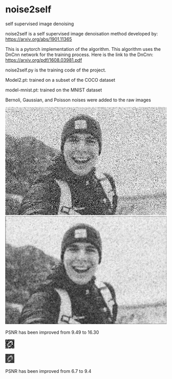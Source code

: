 # noise2self
self supervised image denoising

noise2self is a self supervised image denoisation method developed by:
https://arxiv.org/abs/1901.11365

This is a pytorch implementation of the algorithm. This algorithm uses the DnCnn network for the training process. Here is the link to the DnCnn:
https://arxiv.org/pdf/1608.03981.pdf

noise2self.py is the training code of the project.  

Model2.pt: trained on a subset of the COCO dataset

model-mnist.pt: trained on the MNIST dataset

Bernoli, Gaussian, and Poisson noises were added to the raw images


![Alt text](noisy.jpg?raw=true "noisy image 1")
![Alt text](out.jpg?raw=true "refined image 1")

PSNR has been improved from 9.49 to 16.30


![Alt text](mnist-noisy.jpg?raw=true "noisy image 2")

![Alt text](mnist-out.jpg?raw=true "refined image 2")

PSNR has been improved from 6.7  to 9.4



